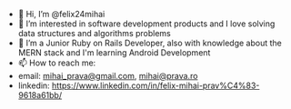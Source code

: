 - 👋 Hi, I’m @felix24mihai
- 👀 I’m interested in software development products and I love solving data structures and algorithms problems
- 🌱 I’m a Junior Ruby on Rails Developer, also with knowledge about the MERN stack and I'm learning Android Development
- 📫 How to reach me:
- email: mihai_prava@gmail.com, mihai@prava.ro
- linkedin: https://www.linkedin.com/in/felix-mihai-prav%C4%83-9618a61bb/

<!---
felix24mihai/felix24mihai is a ✨ special ✨ repository because its `README.md` (this file) appears on your GitHub profile.
You can click the Preview link to take a look at your changes.
--->
